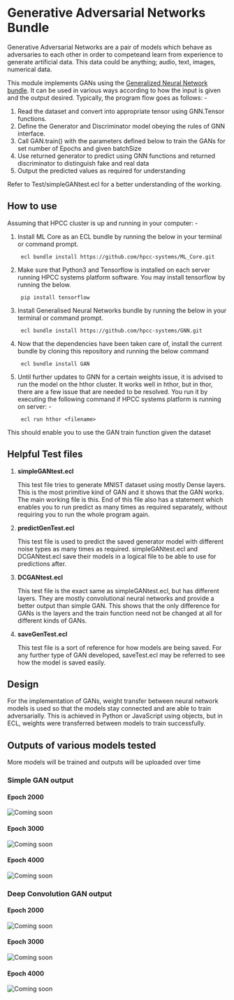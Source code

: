 # Generative Adversarial Networks Bundle

Generative Adversarial Networks are a pair of models which behave as adversaries to each other in order to competeand learn from experience to generate artificial data. This data could be anything; audio, text, images, numerical data.

This module implements GANs using the [Generalized Neural Network bundle](https://github.com/hpcc-systems/GNN). It can be used in various ways according to how the input is given and the output desired. Typically, the program flow goes as follows: -
1) Read the dataset and convert into appropriate tensor using GNN.Tensor functions.
2) Define the Generator and Discriminator model obeying the rules of GNN interface.
3) Call GAN.train() with the parameters defined below to train the GANs for set number of Epochs and given batchSize
4) Use returned generator to predict using GNN functions and returned discriminator to distinguish fake and real data
5) Output the predicted values as required for understanding

Refer to Test/simpleGANtest.ecl for a better understanding of the working. 

## How to use

Assuming that HPCC cluster is up and running in your computer: -
1) Install ML Core as an ECL bundle by running the below in your terminal or command prompt.

        ecl bundle install https://github.com/hpcc-systems/ML_Core.git

2) Make sure that Python3 and Tensorflow is installed on each server running HPCC systems platform software. You may install tensorflow by running the below.

        pip install tensorflow

3) Install Generalised Neural Networks bundle by running the below in your terminal or command prompt.
        
        ecl bundle install https://github.com/hpcc-systems/GNN.git

4) Now that the dependencies have been taken care of, install the current bundle by cloning this repository and running the below command

        ecl bundle install GAN

5) Until further updates to GNN for a certain weights issue, it is advised to run the model on the hthor cluster. It works well in hthor, but in thor, there are a few issue that are needed to be resolved. You run it by executing the following command if HPCC systems platform is running on server: -

        ecl run hthor <filename>

This should enable you to use the GAN train function given the dataset

## Helpful Test files

1. **simpleGANtest.ecl**

    This test file tries to generate MNIST dataset using mostly Dense layers. This is the most primitive kind of GAN and it shows that the GAN works. The main working file is this. 
    End of this file also has a statement which enables you to run predict as many times as required separately, without requiring you to run the whole program again. 

2. **predictGenTest.ecl**

    This test file is used to predict the saved generator model with different noise types as many times as required. simpleGANtest.ecl and DCGANtest.ecl save their models in a logical file to be able to use for predictions after. 

3. **DCGANtest.ecl**

    This test file is the exact same as simpleGANtest.ecl, but has different layers. They are mostly convolutional neural networks and provide a better output than simple GAN. This shows that the only difference for GANs is the layers and the train function need not be changed at all for different kinds of GANs.

4. **saveGenTest.ecl**

    This test file is a sort of reference for how models are being saved. For any further type of GAN developed, saveTest.ecl may be referred to see how the model is saved easily. 

## Design

For the implementation of GANs, weight transfer between neural network models is used so that the models stay connected and are able to train adversarially. This is achieved in Python or JavaScript using objects, but in ECL, weights were transferred between models to train successfully.

## Outputs of various models tested

More models will be trained and outputs will be uploaded over time

### Simple GAN output

#### Epoch 2000

![Coming soon](Images/GAN/2000/Epoch_2000.png)

#### Epoch 3000

![Coming soon](Images/GAN/3000/Epoch_3000.png)

#### Epoch 4000

![Coming soon](Images/GAN/4000/Epoch_4000.png)


### Deep Convolution GAN output

#### Epoch 2000

![Coming soon](Images/DCGAN/2000/Epoch_2000.png)

#### Epoch 3000

![Coming soon](Images/DCGAN/3000/Epoch_3000.png)

#### Epoch 4000

![Coming soon](Images/DCGAN/4000/Epoch_4000.png)
